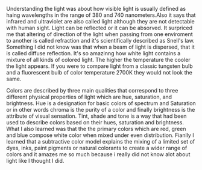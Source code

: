 Understanding the light was about how visible light is usually defined as haing wavelengths in the range of 380 and 740 nanometers.Also it says that infrared and ultraviolet are also called light although they are not detectable with human sight. Light can be reflected or it can be absorved. It surpriced me that altering of direction of the light when passing from one enviroment to another is called refraction and it's scientifically described as Snell's law. Something I did not know was that when a beam of light is dispersed, that it is called diffuse reflection. It's so amazinng how white light contains a mixture of all kinds of colored light. The higher the temperature the cooler the light appears. If you were to compare light from a classic tungsten bulb and a fluorescent bulb of color temperature 2700K they would not look the same.

Colors are described by three main qualities that correspond to three different physical properties of light which are hue, saturation, and brightness. Hue is a designation for basic colors of spectrum and Saturation or in other words chroma is the purity of a color and finally brightness is the attribute of visual sensation. Tint, shade and tone is a way that had been used to describe colors based on their hues, saturation and brightness. What I also learned was that the the primary colors which are red, green and blue compose white color when mixed under even distribution. Fianlly I learned that a subtractive color model explains the mixing of a limited set of dyes, inks, paint pigments or natural colorants to create a wider range of colors and it amazes me so much because i really did not know alot about light like I thought I did.
